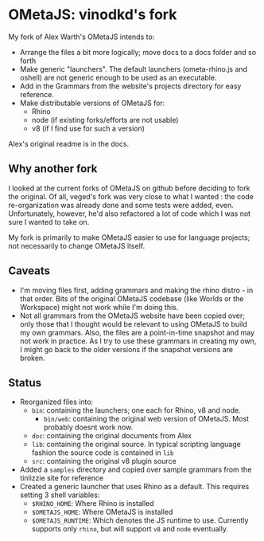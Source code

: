 OMetaJS: vinodkd's fork
========================

My fork of Alex Warth's OMetaJS intends to:

- Arrange the files a bit more logically; move docs to a docs folder and so forth
- Make generic "launchers". The default launchers (ometa-rhino.js and oshell) are not generic enough to be used as an executable.
- Add in the Grammars from the website's projects directory for easy reference.
- Make distributable versions of OMetaJS for:
	- Rhino
	- node (if existing forks/efforts are not usable)
	- v8 (if I find use for such a version)
  
Alex's original readme is in the docs.

Why another fork
----------------
I looked at the current forks of OMetaJS on github before deciding to fork the original. Of all, veged's fork was very close to what I wanted : the code re-organization was already done and some tests were added, even. Unfortunately, however, he'd also refactored a lot of code which I was not sure I wanted to take on.

My fork is primarily to make OMetaJS easier to use for language projects; not necessarily to change OMetaJS itself. 

Caveats
-------

- I'm moving files first, adding grammars and making the rhino distro - in that order. Bits of the original OMetaJS codebase (like Worlds or the Workspace) might not work while I'm doing this.
- Not all grammars from the OMetaJS website have been copied over; only those that I thought would be relevant to using OMetaJS to build my own grammars. Also, the files are a point-in-time snapshot and may not work in practice. As I try to use these grammars in creating my own, I might go back to the older versions if the snapshot versions are broken.

Status
------

- Reorganized files into:
	- `bin`: containing the launchers; one each for Rhino, v8 and node.
		- `bin/web`: containing the original web version of OMetaJS. Most probably doesnt work now.
	- `doc`: containing the original documents from Alex
	- `lib`: containing the original source. In typical scripting language fashion the source code is contained in `lib`
	- `src`: containing the original v8 plugin source
- Added a `samples` directory and copied over sample grammars from the tinlizzie site for reference
- Created a generic launcher that uses Rhino as a default. This requires setting 3 shell variables:
	- `$RHINO_HOME`: Where Rhino is installed
	- `$OMETAJS_HOME`: Where OMetaJS is installed
	- `$OMETAJS_RUNTIME`: Which denotes the JS runtime to use. Currently supports only `rhino`, but will support `v8` and `node` eventually.


